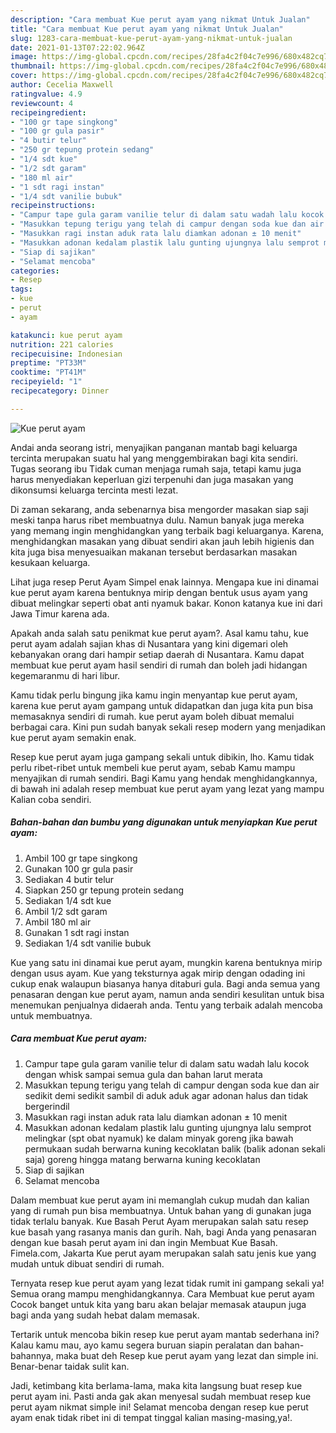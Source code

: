 ```yaml
---
description: "Cara membuat Kue perut ayam yang nikmat Untuk Jualan"
title: "Cara membuat Kue perut ayam yang nikmat Untuk Jualan"
slug: 1283-cara-membuat-kue-perut-ayam-yang-nikmat-untuk-jualan
date: 2021-01-13T07:22:02.964Z
image: https://img-global.cpcdn.com/recipes/28fa4c2f04c7e996/680x482cq70/kue-perut-ayam-foto-resep-utama.jpg
thumbnail: https://img-global.cpcdn.com/recipes/28fa4c2f04c7e996/680x482cq70/kue-perut-ayam-foto-resep-utama.jpg
cover: https://img-global.cpcdn.com/recipes/28fa4c2f04c7e996/680x482cq70/kue-perut-ayam-foto-resep-utama.jpg
author: Cecelia Maxwell
ratingvalue: 4.9
reviewcount: 4
recipeingredient:
- "100 gr tape singkong"
- "100 gr gula pasir"
- "4 butir telur"
- "250 gr tepung protein sedang"
- "1/4 sdt kue"
- "1/2 sdt garam"
- "180 ml air"
- "1 sdt ragi instan"
- "1/4 sdt vanilie bubuk"
recipeinstructions:
- "Campur tape gula garam vanilie telur di dalam satu wadah lalu kocok dengan whisk sampai semua gula dan bahan larut merata"
- "Masukkan tepung terigu yang telah di campur dengan soda kue dan air sedikit demi sedikit sambil di aduk aduk agar adonan halus dan tidak bergerindil"
- "Masukkan ragi instan aduk rata lalu diamkan adonan ± 10 menit"
- "Masukkan adonan kedalam plastik lalu gunting ujungnya lalu semprot melingkar (spt obat nyamuk) ke dalam minyak goreng jika bawah permukaan sudah berwarna kuning kecoklatan balik (balik adonan sekali saja) goreng hingga matang berwarna kuning kecoklatan"
- "Siap di sajikan"
- "Selamat mencoba"
categories:
- Resep
tags:
- kue
- perut
- ayam

katakunci: kue perut ayam 
nutrition: 221 calories
recipecuisine: Indonesian
preptime: "PT33M"
cooktime: "PT41M"
recipeyield: "1"
recipecategory: Dinner

---
```



![Kue perut ayam](https://img-global.cpcdn.com/recipes/28fa4c2f04c7e996/680x482cq70/kue-perut-ayam-foto-resep-utama.jpg)

Andai anda seorang istri, menyajikan panganan mantab bagi keluarga tercinta merupakan suatu hal yang menggembirakan bagi kita sendiri. Tugas seorang ibu Tidak cuman menjaga rumah saja, tetapi kamu juga harus menyediakan keperluan gizi terpenuhi dan juga masakan yang dikonsumsi keluarga tercinta mesti lezat.

Di zaman  sekarang, anda sebenarnya bisa mengorder masakan siap saji meski tanpa harus ribet membuatnya dulu. Namun banyak juga mereka yang memang ingin menghidangkan yang terbaik bagi keluarganya. Karena, menghidangkan masakan yang dibuat sendiri akan jauh lebih higienis dan kita juga bisa menyesuaikan makanan tersebut berdasarkan masakan kesukaan keluarga. 

Lihat juga resep Perut Ayam Simpel enak lainnya. Mengapa kue ini dinamai kue perut ayam karena bentuknya mirip dengan bentuk usus ayam yang dibuat melingkar seperti obat anti nyamuk bakar. Konon katanya kue ini dari Jawa Timur karena ada.

Apakah anda salah satu penikmat kue perut ayam?. Asal kamu tahu, kue perut ayam adalah sajian khas di Nusantara yang kini digemari oleh kebanyakan orang dari hampir setiap daerah di Nusantara. Kamu dapat membuat kue perut ayam hasil sendiri di rumah dan boleh jadi hidangan kegemaranmu di hari libur.

Kamu tidak perlu bingung jika kamu ingin menyantap kue perut ayam, karena kue perut ayam gampang untuk didapatkan dan juga kita pun bisa memasaknya sendiri di rumah. kue perut ayam boleh dibuat memalui berbagai cara. Kini pun sudah banyak sekali resep modern yang menjadikan kue perut ayam semakin enak.

Resep kue perut ayam juga gampang sekali untuk dibikin, lho. Kamu tidak perlu ribet-ribet untuk membeli kue perut ayam, sebab Kamu mampu menyajikan di rumah sendiri. Bagi Kamu yang hendak menghidangkannya, di bawah ini adalah resep membuat kue perut ayam yang lezat yang mampu Kalian coba sendiri.

<!--inarticleads1-->

##### Bahan-bahan dan bumbu yang digunakan untuk menyiapkan Kue perut ayam:

1. Ambil 100 gr tape singkong
1. Gunakan 100 gr gula pasir
1. Sediakan 4 butir telur
1. Siapkan 250 gr tepung protein sedang
1. Sediakan 1/4 sdt kue
1. Ambil 1/2 sdt garam
1. Ambil 180 ml air
1. Gunakan 1 sdt ragi instan
1. Sediakan 1/4 sdt vanilie bubuk


Kue yang satu ini dinamai kue perut ayam, mungkin karena bentuknya mirip dengan usus ayam. Kue yang teksturnya agak mirip dengan odading ini cukup enak walaupun biasanya hanya ditaburi gula. Bagi anda semua yang penasaran dengan kue perut ayam, namun anda sendiri kesulitan untuk bisa menemukan penjualnya didaerah anda. Tentu yang terbaik adalah mencoba untuk membuatnya. 

<!--inarticleads2-->

##### Cara membuat Kue perut ayam:

1. Campur tape gula garam vanilie telur di dalam satu wadah lalu kocok dengan whisk sampai semua gula dan bahan larut merata
1. Masukkan tepung terigu yang telah di campur dengan soda kue dan air sedikit demi sedikit sambil di aduk aduk agar adonan halus dan tidak bergerindil
1. Masukkan ragi instan aduk rata lalu diamkan adonan ± 10 menit
1. Masukkan adonan kedalam plastik lalu gunting ujungnya lalu semprot melingkar (spt obat nyamuk) ke dalam minyak goreng jika bawah permukaan sudah berwarna kuning kecoklatan balik (balik adonan sekali saja) goreng hingga matang berwarna kuning kecoklatan
1. Siap di sajikan
1. Selamat mencoba


Dalam membuat kue perut ayam ini memanglah cukup mudah dan kalian yang di rumah pun bisa membuatnya. Untuk bahan yang di gunakan juga tidak terlalu banyak. Kue Basah Perut Ayam merupakan salah satu resep kue basah yang rasanya manis dan gurih. Nah, bagi Anda yang penasaran dengan kue basah perut ayam ini dan ingin Membuat Kue Basah. Fimela.com, Jakarta Kue perut ayam merupakan salah satu jenis kue yang mudah untuk dibuat sendiri di rumah. 

Ternyata resep kue perut ayam yang lezat tidak rumit ini gampang sekali ya! Semua orang mampu menghidangkannya. Cara Membuat kue perut ayam Cocok banget untuk kita yang baru akan belajar memasak ataupun juga bagi anda yang sudah hebat dalam memasak.

Tertarik untuk mencoba bikin resep kue perut ayam mantab sederhana ini? Kalau kamu mau, ayo kamu segera buruan siapin peralatan dan bahan-bahannya, maka buat deh Resep kue perut ayam yang lezat dan simple ini. Benar-benar taidak sulit kan. 

Jadi, ketimbang kita berlama-lama, maka kita langsung buat resep kue perut ayam ini. Pasti anda gak akan menyesal sudah membuat resep kue perut ayam nikmat simple ini! Selamat mencoba dengan resep kue perut ayam enak tidak ribet ini di tempat tinggal kalian masing-masing,ya!.

